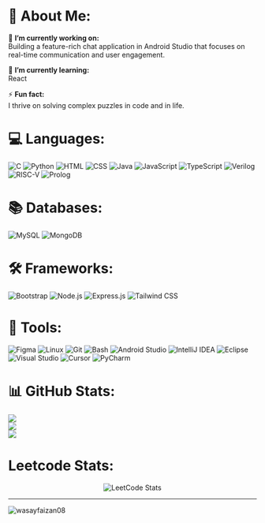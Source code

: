 # 💫 About Me:
🔭 **I’m currently working on:**  
Building a feature-rich chat application in Android Studio that focuses on real-time communication and user engagement.

🌱 **I’m currently learning:**  
React

⚡ **Fun fact:**  
I thrive on solving complex puzzles in code and in life.

# 💻 Languages:
![C](https://img.shields.io/badge/C-%2300599C.svg?style=for-the-badge&logo=c&logoColor=white)
![Python](https://img.shields.io/badge/Python-%233776AB.svg?style=for-the-badge&logo=python&logoColor=white)
![HTML](https://img.shields.io/badge/HTML5-%23E34F26.svg?style=for-the-badge&logo=html5&logoColor=white)
![CSS](https://img.shields.io/badge/CSS3-%231572B6.svg?style=for-the-badge&logo=css3&logoColor=white)
![Java](https://img.shields.io/badge/Java-%23007396.svg?style=for-the-badge&logo=java&logoColor=white)
![JavaScript](https://img.shields.io/badge/JavaScript-%23F7DF1E.svg?style=for-the-badge&logo=javascript&logoColor=black)
![TypeScript](https://img.shields.io/badge/TypeScript-%233178C6.svg?style=for-the-badge&logo=typescript&logoColor=white)
![Verilog](https://img.shields.io/badge/Verilog-%2300519C.svg?style=for-the-badge&logo=verilog&logoColor=white)
![RISC-V](https://img.shields.io/badge/RISC_V-%23F93A02.svg?style=for-the-badge&logo=riscv&logoColor=white)
![Prolog](https://img.shields.io/badge/Prolog-%23734151.svg?style=for-the-badge&logo=prolog&logoColor=white)

# 📚 Databases: 
![MySQL](https://img.shields.io/badge/MySQL-%234479A1.svg?style=for-the-badge&logo=mysql&logoColor=white)
![MongoDB](https://img.shields.io/badge/MongoDB-%2347A248.svg?style=for-the-badge&logo=mongodb&logoColor=white)

# 🛠️ Frameworks:
![Bootstrap](https://img.shields.io/badge/Bootstrap-%237952B3.svg?style=for-the-badge&logo=bootstrap&logoColor=white)
![Node.js](https://img.shields.io/badge/Node.js-%23339933.svg?style=for-the-badge&logo=node.js&logoColor=white)
![Express.js](https://img.shields.io/badge/Express.js-%23000000.svg?style=for-the-badge&logo=express&logoColor=white)
![Tailwind CSS](https://img.shields.io/badge/Tailwind_CSS-%2338B2AC.svg?style=for-the-badge&logo=tailwind-css&logoColor=white)

# 🧰 Tools:
![Figma](https://img.shields.io/badge/Figma-%23F24E1E.svg?style=for-the-badge&logo=figma&logoColor=white)
![Linux](https://img.shields.io/badge/Linux-FCC624?style=for-the-badge&logo=linux&logoColor=black)
![Git](https://img.shields.io/badge/Git-%23F05032.svg?style=for-the-badge&logo=git&logoColor=white)
![Bash](https://img.shields.io/badge/Bash-%23121011.svg?style=for-the-badge&logo=gnu-bash&logoColor=white)
![Android Studio](https://img.shields.io/badge/Android_Studio-%233DDC84.svg?style=for-the-badge&logo=android-studio&logoColor=white)
![IntelliJ IDEA](https://img.shields.io/badge/IntelliJ_IDEA-%23000000.svg?style=for-the-badge&logo=intellij-idea&logoColor=white)
![Eclipse](https://img.shields.io/badge/Eclipse-2C2255?style=for-the-badge&logo=eclipse&logoColor=white)
![Visual Studio](https://img.shields.io/badge/Visual_Studio-5C2D91?style=for-the-badge&logo=visual-studio&logoColor=white)
![Cursor](https://img.shields.io/badge/Cursor-007ACC?style=for-the-badge&logo=cursor&logoColor=white)
![PyCharm](https://img.shields.io/badge/PyCharm-000000.svg?style=for-the-badge&logo=pycharm&logoColor=white)


# 📊 GitHub Stats:
![](https://github-readme-stats.vercel.app/api?username=wasayfaizan&theme=dark&hide_border=false&include_all_commits=false&count_private=false)<br/>
![](https://github-readme-streak-stats.herokuapp.com/?user=wasayfaizan&theme=dark&hide_border=false)<br/>
![](https://github-readme-stats.vercel.app/api/top-langs/?username=wasayfaizan&theme=dark&hide_border=false&include_all_commits=false&count_private=false&layout=compact)

# Leetcode Stats:
<p  style="display: flex; justify-content: center; align-items: center; flex-wrap: nowrap;">
   <img src="https://leetcard.jacoblin.cool/wasayfaizan?theme=dark&font=Open%20Sans" alt="LeetCode Stats">
</p>

---
 <p align="left">
      <img src="https://komarev.com/ghpvc/?username=wasayfaizan08&label=Profile%20views&color=0e75b6&style=flat" alt="wasayfaizan08" />
   </p>







